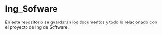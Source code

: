 # Ing_Sofware
En este repositorio se guardaran los documentos y todo lo relacionado con el proyecto de  Ing de Software.
